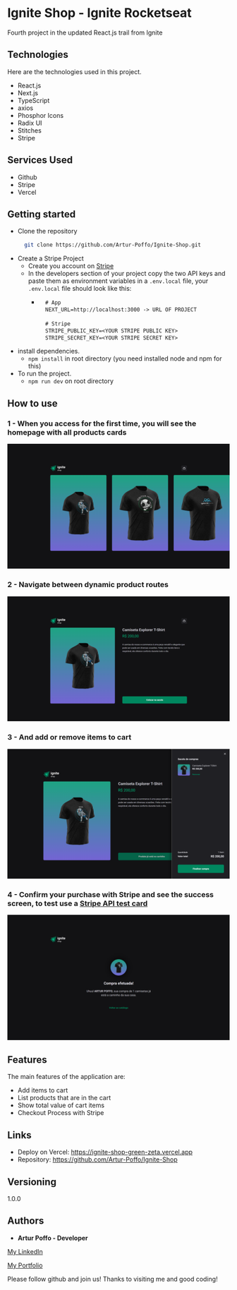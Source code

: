 # Ignite Shop - Ignite Rocketseat
Fourth project in the updated React.js trail from Ignite

## Technologies 

Here are the technologies used in this project.

* React.js
* Next.js
* TypeScript
* axios
* Phosphor Icons
* Radix UI
* Stitches
* Stripe

## Services Used

* Github
* Stripe
* Vercel

## Getting started

* Clone the repository
  ```bash
    git clone https://github.com/Artur-Poffo/Ignite-Shop.git
  ```
* Create a Stripe Project
  * Create you account on [Stripe](https://stripe.com/br?ad_content=575905716902&utm_matchtype=e&utm_adposition=&utm_device=c)
  * In the developers section of your project copy the two API keys and paste them as environment variables in a `.env.local` file, your `.env.local` file should look like this:
    * ```
        # App
        NEXT_URL=http://localhost:3000 -> URL OF PROJECT

        # Stripe
        STRIPE_PUBLIC_KEY=<YOUR STRIPE PUBLIC KEY>
        STRIPE_SECRET_KEY=<YOUR STRIPE SECRET KEY>
      ```
* install dependencies.
  - `npm install` in root directory (you need installed node and npm for this)
* To run the project.
  - `npm run dev` on root directory

## How to use

### 1 - When you access for the first time, you will see the homepage with all products cards

![Home Page Print](https://raw.githubusercontent.com/Artur-Poffo/Ignite-Shop/main/public/readme/Home.png)

### 2 - Navigate between dynamic product routes

![Product Page](https://raw.githubusercontent.com/Artur-Poffo/Ignite-Shop/main/public/readme/Product.png)

### 3 - And add or remove items to cart

![Cart Image](https://raw.githubusercontent.com/Artur-Poffo/Ignite-Shop/main/public/readme/OpenCart.png)

### 4 - Confirm your purchase with Stripe and see the success screen, to test use a [Stripe API test card](https://stripe.com/docs/testing)

![Success Page Image](https://raw.githubusercontent.com/Artur-Poffo/Ignite-Shop/main/public/readme/Success.png)


## Features

The main features of the application are:
 - Add items to cart
 - List products that are in the cart
 - Show total value of cart items
 - Checkout Process with Stripe

## Links
  - Deploy on Vercel: <https://ignite-shop-green-zeta.vercel.app>
  - Repository: <https://github.com/Artur-Poffo/Ignite-Shop>

  ## Versioning

  1.0.0


  ## Authors

  * **Artur Poffo - Developer**

  [My LinkedIn](https://www.linkedin.com/in/arturpoffo/)
  
  [My Portfolio](https://mywebexperience.vercel.app/)
  
  Please follow github and join us!
  Thanks to visiting me and good coding!